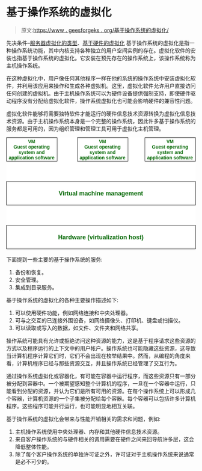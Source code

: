 # 基于操作系统的虚拟化

> 原文:[https://www . geesforgeks . org/基于操作系统的虚拟化/](https://www.geeksforgeeks.org/operating-system-based-virtualization/)

先决条件–[服务器虚拟化的类型](https://www.geeksforgeeks.org/computer-network-types-server-virtualization/)、[基于硬件的虚拟化](https://www.geeksforgeeks.org/hardware-based-virtualization/)
基于操作系统的虚拟化是指一种操作系统功能，其中内核支持各种独立的用户空间实例的存在。虚拟化软件的安装也指基于操作系统的虚拟化。它安装在预先存在的操作系统上，该操作系统称为主机操作系统。

在这种虚拟化中，用户像任何其他程序一样在他的系统的操作系统中安装虚拟化软件，并利用该应用来操作和生成各种虚拟机。这里，虚拟化软件允许用户直接访问任何创建的虚拟机。由于主机操作系统可以为硬件设备提供强制支持，即使硬件驱动程序没有分配给虚拟化软件，操作系统虚拟化也可能会影响硬件的兼容性问题。

虚拟化软件能够将需要独特软件才能运行的硬件信息技术资源转换为虚拟化信息技术资源。由于主机操作系统本身是一个完整的操作系统，因此许多基于操作系统的服务都是可用的，因为组织管理和管理工具可用于虚拟化主机管理。

![](img/d4595cc14ade950f87e3b0722bc6036b.png)

下面提到一些主要的基于操作系统的服务:

1.  备份和恢复。
2.  安全管理。
3.  集成到目录服务。

基于操作系统的虚拟化的各种主要操作描述如下:

1.  可以使用硬件功能，例如网络连接和中央处理器。
2.  可与之交互的已连接外围设备，如网络摄像头、打印机、键盘或扫描仪。
3.  可以读取或写入的数据，如文件、文件夹和网络共享。

操作系统可能具有允许或拒绝访问这种资源的能力，这是基于程序请求这些资源的方式以及程序运行的上下文中的用户帐户。操作系统也可能隐藏这些资源，这导致当计算机程序计算它们时，它们不会出现在枚举结果中。然而，从编程的角度来看，计算机程序已经与那些资源交互，并且操作系统已经管理了交互行为。

通过操作系统虚拟化或容器化，有可能在容器中运行程序，而这些资源只有一部分被分配到容器中。一个被期望感知整个计算机的程序，一旦在一个容器中运行，只能看到分配的资源，并认为它们是所有可用的资源。在每个操作系统上可以形成几个容器，计算机资源的一个子集被分配给每个容器。每个容器可以包括许多计算机程序。这些程序可能并行运行，也可能明显地相互关联。

基于操作系统的虚拟化会带来与性能开销相关的需求和问题，例如:

1.  主机操作系统使用中央处理器、内存和其他硬件信息技术资源。
2.  来自客户操作系统的与硬件相关的调用需要在硬件之间来回导航许多层，这会降低整体性能。
3.  除了每个客户操作系统的单独许可证之外，许可证对于主机操作系统来说通常是必不可少的。